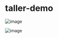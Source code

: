 # taller-demo

![image](https://github.com/user-attachments/assets/d7394f82-9ac4-4569-bc32-91cc7e3920a2)

![image](https://github.com/user-attachments/assets/06e86e5d-8725-450e-902e-41eebdaf924d)
